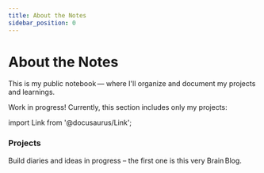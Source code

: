 ```yaml
---
title: About the Notes
sidebar_position: 0
---
```


# About the Notes

This is my public notebook — where I'll organize and document my projects and learnings.

<div className="alert alert--info">
  <p>
    Work in progress! Currently, this section includes only my projects:
  </p>
</div>

import Link from '@docusaurus/Link';

<div className="cardsGrid">

<Link className="card" to="/notes/projects/intro">
  <h3>Projects</h3>
  <p>Build diaries and ideas in progress – the first one is this very Brain Blog.</p>
</Link>

</div>
